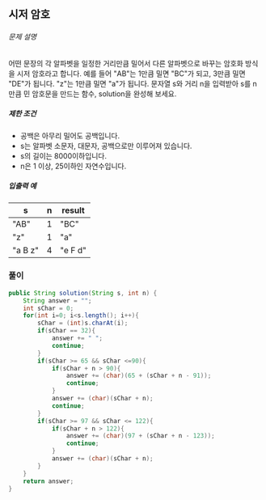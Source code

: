 ## 시저 암호

###### 문제 설명

어떤 문장의 각 알파벳을 일정한 거리만큼 밀어서 다른 알파벳으로 바꾸는 암호화 방식을 시저 암호라고 합니다. 예를 들어 "AB"는 1만큼 밀면 "BC"가 되고, 3만큼 밀면 "DE"가 됩니다. "z"는 1만큼 밀면 "a"가 됩니다. 문자열 s와 거리 n을 입력받아 s를 n만큼 민 암호문을 만드는 함수, solution을 완성해 보세요.

##### 제한 조건

- 공백은 아무리 밀어도 공백입니다.
- s는 알파벳 소문자, 대문자, 공백으로만 이루어져 있습니다.
- s의 길이는 8000이하입니다.
- n은 1 이상, 25이하인 자연수입니다.

##### 입출력 예

|s|n|result|
|---|---|---|
|"AB"|1|"BC"|
|"z"|1|"a"|
|"a B z"|4|"e F d"|


### 풀이

```java
public String solution(String s, int n) {
	String answer = "";
	int sChar = 0;
	for(int i=0; i<s.length(); i++){
		sChar = (int)s.charAt(i);
		if(sChar == 32){
			answer += " ";
			continue;
		} 
		if(sChar >= 65 && sChar <=90){
			if(sChar + n > 90){
				answer += (char)(65 + (sChar + n - 91));
				continue;
			}
			answer += (char)(sChar + n); 
			continue;
		}
		if(sChar >= 97 && sChar <= 122){
			if(sChar + n > 122){
				answer += (char)(97 + (sChar + n - 123));
				continue;
			}
			answer += (char)(sChar + n); 
		}
	}
	return answer;
}
```
